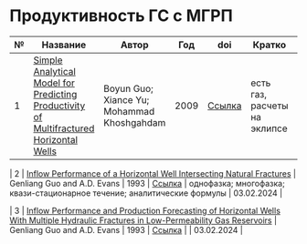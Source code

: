 # Продуктивность ГС с МГРП

| № | Название  | Автор  | Год  | doi  | Кратко  | Дата  |
|---|---|---|---|---|---|---|
| 1 | [Simple Analytical Model for Predicting Productivity of Multifractured Horizontal Wells](guo_simple_analyt_2009) | Boyun Guo; Xiance Yu; Mohammad Khoshgahdam  | 2009  | [Ссылка](https://doi.org/10.2118/114452-PA)  | есть газ, расчеты на эклипсе  | 29.01.2024  |

| 2 | [Inflow Performance of a Horizontal Well Intersecting Natural Fractures](guo_inflow_performance_natural_fracts_1993) | Genliang Guo and A.D. Evans | 1993 | [Ссылка]() | однофазка; многофазка; квази-стационарное течение; аналитические формулы | 03.02.2024 |

| 3 | [Inflow Performance and Production Forecasting of Horizontal Wells With Multiple Hydraulic Fractures in Low-Permeability Gas Reservoirs](guo_inflow_performance__gas_1993) | Genliang Guo and A.D. Evans | 1993 | [Ссылка]() |  | 03.02.2024 |

<!-- template row -->
<!-- | ${INDEX} | [${ARTICLE_NAME}](${FILE_NAME (without extension)}) | ${AUTHORS} | ${PUBLISH_YEAR} | [Ссылка](${DOI_LINK}) | ${KEYWORDS} | ${CURRENT_DATE} | -->